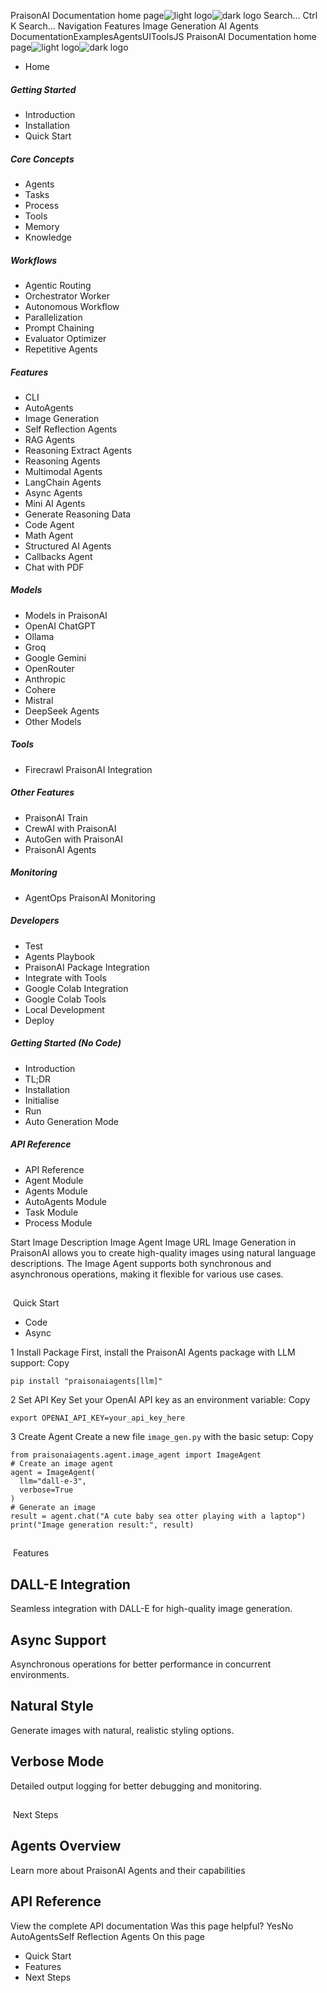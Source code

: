 PraisonAI Documentation home page![light logo](https://docs.praison.ai/images/praisonai-logo-large-dark.png)![dark logo](https://docs.praison.ai/images/praisonai-logo-large-light.png)
Search...
Ctrl K
Search...
Navigation
Features
Image Generation AI Agents
DocumentationExamplesAgentsUIToolsJS
PraisonAI Documentation home page![light logo](https://docs.praison.ai/images/praisonai-logo-large-dark.png)![dark logo](https://docs.praison.ai/images/praisonai-logo-large-light.png)
  * Home


##### Getting Started
  * Introduction
  * Installation
  * Quick Start


##### Core Concepts
  * Agents
  * Tasks
  * Process
  * Tools
  * Memory
  * Knowledge


##### Workflows
  * Agentic Routing
  * Orchestrator Worker
  * Autonomous Workflow
  * Parallelization
  * Prompt Chaining
  * Evaluator Optimizer
  * Repetitive Agents


##### Features
  * CLI
  * AutoAgents
  * Image Generation
  * Self Reflection Agents
  * RAG Agents
  * Reasoning Extract Agents
  * Reasoning Agents
  * Multimodal Agents
  * LangChain Agents
  * Async Agents
  * Mini AI Agents
  * Generate Reasoning Data
  * Code Agent
  * Math Agent
  * Structured AI Agents
  * Callbacks Agent
  * Chat with PDF


##### Models
  * Models in PraisonAI
  * OpenAI ChatGPT
  * Ollama
  * Groq
  * Google Gemini
  * OpenRouter
  * Anthropic
  * Cohere
  * Mistral
  * DeepSeek Agents
  * Other Models


##### Tools
  * Firecrawl PraisonAI Integration


##### Other Features
  * PraisonAI Train
  * CrewAI with PraisonAI
  * AutoGen with PraisonAI
  * PraisonAI Agents


##### Monitoring
  * AgentOps PraisonAI Monitoring


##### Developers
  * Test
  * Agents Playbook
  * PraisonAI Package Integration
  * Integrate with Tools
  * Google Colab Integration
  * Google Colab Tools
  * Local Development
  * Deploy


##### Getting Started (No Code)
  * Introduction
  * TL;DR
  * Installation
  * Initialise
  * Run
  * Auto Generation Mode


##### API Reference
  * API Reference
  * Agent Module
  * Agents Module
  * AutoAgents Module
  * Task Module
  * Process Module


Start
Image Description
Image Agent
Image URL
Image Generation in PraisonAI allows you to create high-quality images using natural language descriptions. The Image Agent supports both synchronous and asynchronous operations, making it flexible for various use cases.
## 
​
Quick Start
  * Code
  * Async


1
Install Package
First, install the PraisonAI Agents package with LLM support:
Copy
```
pip install "praisonaiagents[llm]"

```

2
Set API Key
Set your OpenAI API key as an environment variable:
Copy
```
export OPENAI_API_KEY=your_api_key_here

```

3
Create Agent
Create a new file `image_gen.py` with the basic setup:
Copy
```
from praisonaiagents.agent.image_agent import ImageAgent
# Create an image agent
agent = ImageAgent(
  llm="dall-e-3",
  verbose=True
)
# Generate an image
result = agent.chat("A cute baby sea otter playing with a laptop")
print("Image generation result:", result)

```

## 
​
Features
## DALL-E Integration
Seamless integration with DALL-E for high-quality image generation.
## Async Support
Asynchronous operations for better performance in concurrent environments.
## Natural Style
Generate images with natural, realistic styling options.
## Verbose Mode
Detailed output logging for better debugging and monitoring.
## 
​
Next Steps
## Agents Overview
Learn more about PraisonAI Agents and their capabilities
## API Reference
View the complete API documentation
Was this page helpful?
YesNo
AutoAgentsSelf Reflection Agents
On this page
  * Quick Start
  * Features
  * Next Steps


